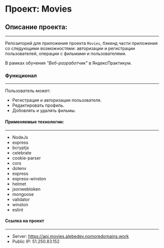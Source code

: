 # **Проект: Movies**

## **Описание проекта:**
---
Репозиторий для приложения проекта `Movies`, бэкенд части приложения со следующими возможностями: авторизации и регистрации пользователей, операции с фильмами и пользователями.

В рамках обучения _"Веб-разработчик"_ в ЯндексПрактикум.

### **Функционал**
---
Пользователь может:
* Регистрация и авторизации пользователя.
* Редактировать профиль.
* Добовлять и удалять фильмы.

#### **Применяемые технологии:**
---
* NodeJs
* express
* bcryptjs
* celebrate
* cookie-parser
* cors
* dotenv
* express
* express-winston
* helmet
* jsonwebtoken
* mongoose
* validator
* winston
* eslint


#### **Ссылка на проект**
---
* Server: https://api.movies.alebedev.nomoredomains.work
* Public IP: 51.250.83.152
